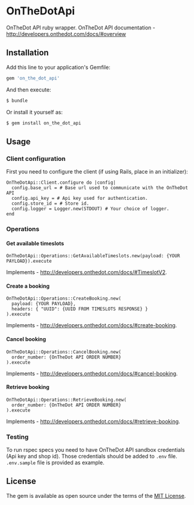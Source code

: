 # OnTheDotApi
OnTheDot API ruby wrapper. OnTheDot API documentation - http://developers.onthedot.com/docs/#overview

## Installation
Add this line to your application's Gemfile:

```ruby
gem 'on_the_dot_api'
```

And then execute:
```bash
$ bundle
```

Or install it yourself as:
```bash
$ gem install on_the_dot_api
```

## Usage

### Client configuration

First you need to configure the client (if using Rails, place in an initializer):
```
OnTheDotApi::Client.configure do |config|
  config.base_url = # Base url used to communicate with the OnTheDot API
  config.api_key = # Api key used for authentication.
  config.store_id = # Store id.
  config.logger = Logger.new(STDOUT) # Your choice of logger.
end
```

### Operations

#### Get available timeslots

```
OnTheDotApi::Operations::GetAvailableTimeslots.new(payload: {YOUR PAYLOAD}).execute
```

Implements - http://developers.onthedot.com/docs/#TimeslotV2.

#### Create a booking

```
OnTheDotApi::Operations::CreateBooking.new(
  payload: {YOUR PAYLOAD},
  headers: { "UUID": {UUID FROM TIMESLOTS RESPONSE} }
).execute
```

Implements - http://developers.onthedot.com/docs/#create-booking.

#### Cancel booking

```
OnTheDotApi::Operations::CancelBooking.new(
  order_number: {OnTheDot API ORDER NUMBER}
).execute
```

Implements - http://developers.onthedot.com/docs/#cancel-booking.

#### Retrieve booking

```
OnTheDotApi::Operations::RetrieveBooking.new(
  order_number: {OnTheDot API ORDER NUMBER}
).execute
```

Implements - http://developers.onthedot.com/docs/#retrieve-booking.

### Testing

To run rspec specs you need to have OnTheDot API sandbox credentials (Api key and shop id). Those credentials should be added to `.env` file. `.env.sample` file is provided as example.

## License
The gem is available as open source under the terms of the [MIT License](http://opensource.org/licenses/MIT).
